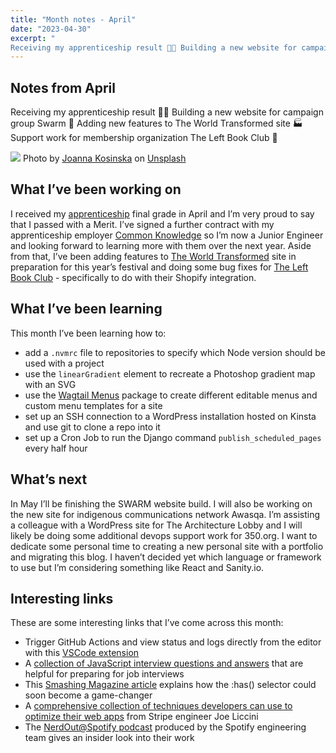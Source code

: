 ```yaml
---
title: "Month notes - April"
date: "2023-04-30"
excerpt: "
Receiving my apprenticeship result 👩‍🎓 Building a new website for campaign group Swarm 🐝 Adding new features to The World Transformed site 🏭 Support work for membership organization The Left Book Club 📕"
---
```


<article>
<h1> Notes from April </h1>

Receiving my apprenticeship result 👩‍🎓 Building a new website for campaign group Swarm 🐝 Adding new features to The World Transformed site 🏭 Support work for membership organization The Left Book Club 📕

![](https://images.unsplash.com/photo-1521011745117-f4395db2564b?ixlib=rb-4.0.3&ixid=MnwxMjA3fDB8MHxwaG90by1wYWdlfHx8fGVufDB8fHx8&auto=format&fit=crop&w=1769&q=80)
Photo by <a href="https://unsplash.com/@joannakosinska?utm_source=unsplash&utm_medium=referral&utm_content=creditCopyText">Joanna Kosinska</a> on <a href="https://unsplash.com/photos/AftsBzZKK20?utm_source=unsplash&utm_medium=referral&utm_content=creditCopyText">Unsplash</a>

<h2> What I’ve been working on </h2>

I received my [apprenticeship](https://findapprenticeshiptraining.apprenticeships.education.gov.uk/courses/2) final grade in April and I’m very proud to say that I passed with a Merit. I’ve signed a further contract with my apprenticeship employer [Common Knowledge](https://commonknowledge.coop/) so I’m now a Junior Engineer and looking forward to learning more with them over the next year.
Aside from that, I’ve been adding features to [The World Transformed](https://theworldtransformed.org/) site in preparation for this year’s festival and doing some bug fixes for [The Left Book Club](https://leftbookclub.com/) - specifically to do with their Shopify integration.

<h2> What I’ve been learning </h2>

This month I’ve been learning how to:

- add a `.nvmrc` file to repositories to specify which Node version should be used with a project
- use the `linearGradient` element to recreate a Photoshop gradient map with an SVG
- use the [Wagtail Menus](https://wagtailmenus.readthedocs.io/en/stable/index.html) package to create different editable menus and custom menu templates for a site
- set up an SSH connection to a WordPress installation hosted on Kinsta and use git to clone a repo into it
- set up a Cron Job to run the Django command `publish_scheduled_pages` every half hour

<h2> What’s next </h2>

In May I’ll be finishing the SWARM website build. I will also be working on the new site for indigenous communications network Awasqa. I’m assisting a colleague with a WordPress site for The Architecture Lobby and I will likely be doing some additional devops support work for 350.org. I want to dedicate some personal time to creating a new personal site with a portfolio and migrating this blog. I haven’t decided yet which language or framework to use but I’m considering something like React and Sanity.io.

<h2> Interesting links </h2>

These are some interesting links that I’ve come across this month:

- Trigger GitHub Actions and view status and logs directly from the editor with this [VSCode extension](https://marketplace.visualstudio.com/items?itemName=github.vscode-github-actions)
- A [collection of JavaScript interview questions and answers](https://github.com/sudheerj/javascript-interview-questions) that are helpful for preparing for job interviews
- This [Smashing Magazine article](https://www.smashingmagazine.com/2023/01/level-up-css-skills-has-selector) explains how the :has() selector could soon become a game-changer
- A [comprehensive collection of techniques developers can use to optimize their web apps](https://www.webperf.tips/) from Stripe engineer Joe Liccini
- The [NerdOut@Spotify podcast](https://open.spotify.com/show/5eXZwvvxt3K2dxha3BSaAe) produced by the Spotify engineering team gives an insider look into their work
</article>

